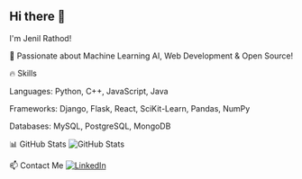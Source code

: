 ## Hi there 👋
I'm Jenil Rathod!

🚀 Passionate about Machine Learning AI, Web Development & Open Source!

🔥 Skills

Languages: Python, C++, JavaScript, Java

Frameworks: Django, Flask, React, SciKit-Learn, Pandas, NumPy

Databases: MySQL, PostgreSQL, MongoDB

📊 GitHub Stats
![GitHub Stats](https://github-readme-stats.vercel.app/api?username=Jenil7828&show_icons=true&theme=dark)

📫 Contact Me
[![LinkedIn](https://img.shields.io/badge/LinkedIn-blue?style=flat&logo=linkedin)](https://www.linkedin.com/in/jenil-rathod-7828j1819)

<!--
**Jenil7828/Jenil7828** is a ✨ _special_ ✨ repository because its `README.md` (this file) appears on your GitHub profile.

Here are some ideas to get you started:

- 🔭 I’m currently working on ...
- 🌱 I’m currently learning ...
- 👯 I’m looking to collaborate on ...
- 🤔 I’m looking for help with ...
- 💬 Ask me about ...
- 📫 How to reach me: ...
- 😄 Pronouns: ...
- ⚡ Fun fact: ...
-->

